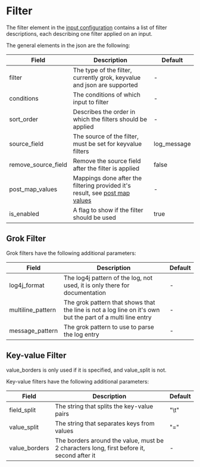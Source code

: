 <!--
{% comment %}
Licensed to the Apache Software Foundation (ASF) under one or more
contributor license agreements.  See the NOTICE file distributed with
this work for additional information regarding copyright ownership.
The ASF licenses this file to you under the Apache License, Version 2.0
(the "License"); you may not use this file except in compliance with
the License.  You may obtain a copy of the License at

http://www.apache.org/licenses/LICENSE-2.0

Unless required by applicable law or agreed to in writing, software
distributed under the License is distributed on an "AS IS" BASIS,
WITHOUT WARRANTIES OR CONDITIONS OF ANY KIND, either express or implied.
See the License for the specific language governing permissions and
limitations under the License.
{% endcomment %}
-->

# Filter

The filter element in the [input configuration](inputConfig.md) contains a list of filter descriptions, each describing one filter
applied on an input.

The general elements in the json are the following:

| Field                 | Description                                                                                     | Default     |
|-----------------------|-------------------------------------------------------------------------------------------------|-------------|
| filter                | The type of the filter, currently grok, keyvalue and json are supported                         | -           |
| conditions            | The conditions of which input to filter                                                         | -           |
| sort\_order           | Describes the order in which the filters should be applied                                      | -           |
| source\_field         | The source of the filter, must be set for keyvalue filters                                      | log_message |
| remove\_source\_field | Remove the source field after the filter is applied                                             | false       |
| post\_map\_values     | Mappings done after the filtering provided it's result, see [post map values](postMapValues.md) | -           |
| is\_enabled           | A flag to show if the filter should be used                                                     | true        |


## Grok Filter

Grok filters have the following additional parameters:

| Field              | Description                                                                                                | Default |
|--------------------|------------------------------------------------------------------------------------------------------------|---------|
| log4j\_format      | The log4j pattern of the log, not used, it is only there for documentation                                 | -       |
| multiline\_pattern | The grok pattern that shows that the line is not a log line on it's own but the part of a multi line entry | -       |
| message\_pattern   | The grok pattern to use to parse the log entry                                                             | -       |


## Key-value Filter

value\_borders is only used if it is specified, and value\_split is not.

Key-value filters have the following additional parameters:

| Field          | Description                                                                               | Default |
|----------------|-------------------------------------------------------------------------------------------|---------|
| field\_split   | The string that splits the key-value pairs                                                | "\t"    |
| value\_split   | The string that separates keys from values                                                | "="     |
| value\_borders | The borders around the value, must be 2 characters long, first before it, second after it | -       |


